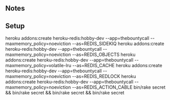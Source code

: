 ## Notes



## Setup

heroku addons:create heroku-redis:hobby-dev --app=thebountycall --maxmemory_policy=noeviction --as=REDIS_SIDEKIQ
heroku addons:create heroku-redis:hobby-dev --app=thebountycall --maxmemory_policy=noeviction --as=REDIS_OBJECTS
heroku addons:create heroku-redis:hobby-dev --app=thebountycall --maxmemory_policy=volatile-lru --as=REDIS_CACHE
heroku addons:create heroku-redis:hobby-dev --app=thebountycall --maxmemory_policy=noeviction --as=REDIS_REDLOCK
heroku addons:create heroku-redis:hobby-dev --app=thebountycall --maxmemory_policy=noeviction --as=REDIS_ACTION_CABLE
bin/rake secret && bin/rake secret && bin/rake secret && bin/rake secret
